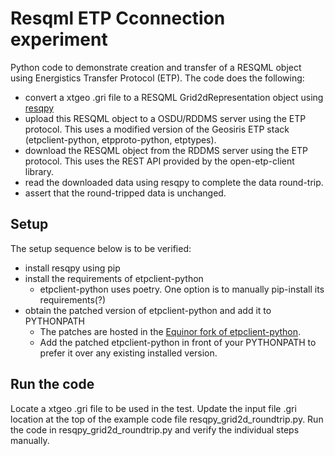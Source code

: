 # Resqml ETP Cconnection experiment
Python code to demonstrate creation and transfer of a RESQML object using Energistics Transfer Protocol (ETP).
The code does the following:
* convert a xtgeo .gri file to a RESQML Grid2dRepresentation object using [resqpy](https://github.com/bp/resqpy)
* upload this RESQML object to a OSDU/RDDMS server using the ETP protocol. This uses a modified version of the Geosiris ETP stack (etpclient-python, etpproto-python, etptypes).
* download the RESQML object from the RDDMS server using the ETP protocol.  This uses the REST API provided by the open-etp-client library.
* read the downloaded data using resqpy to complete the data round-trip.
* assert that the round-tripped data is unchanged.

## Setup
The setup sequence below is to be verified:
- install resqpy using pip
- install the requirements of etpclient-python
    - etpclient-python uses poetry. One option is to manually pip-install its requirements(?)
- obtain the patched version of etpclient-python and add it to PYTHONPATH
    - The patches are hosted in the [Equinor fork of etpclient-python](https://github.com/equinor/etpclient-python/tree/modifications_for_Grid2d_test).
    - Add the patched etpclient-python in front of your PYTHONPATH to prefer it over any existing installed version.

## Run the code
Locate a xtgeo .gri file to be used in the test.  Update the input file .gri location at the top of the example code file resqpy_grid2d_roundtrip.py.  Run the code in resqpy_grid2d_roundtrip.py and verify the individual steps manually. 
